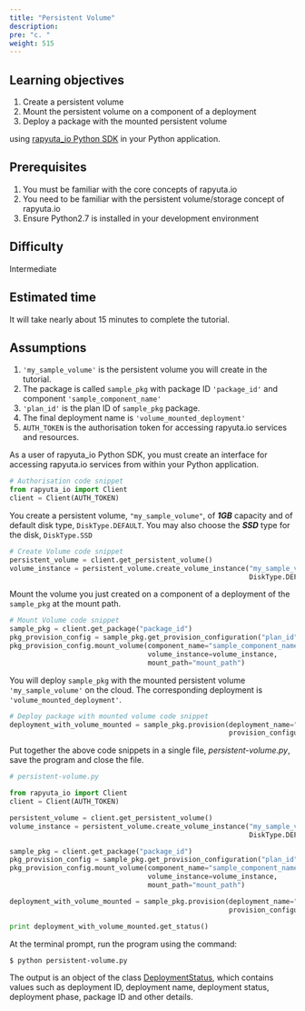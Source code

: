 ```yaml
---
title: "Persistent Volume"
description:
pre: "c. "
weight: 515
---
```

## Learning objectives

1. Create a persistent volume
2. Mount the persistent volume on a component of a deployment
3. Deploy a package with the mounted persistent volume

using [rapyuta_io Python SDK](/python-sdk/introduction) in your Python application.

## Prerequisites

1. You must be familiar with the core concepts of rapyuta.io
2. You need to be familiar with the persistent volume/storage concept of rapyuta.io
3. Ensure Python2.7 is installed in your development environment

## Difficulty
Intermediate

## Estimated time
It will take nearly about 15 minutes to complete the tutorial.

## Assumptions

1. `'my_sample_volume'` is the persistent volume you will create in the tutorial.
2. The package is called `sample_pkg` with package ID `'package_id'` and component
`'sample_component_name'`
3. `'plan_id'` is the plan ID of `sample_pkg` package.
4. The final deployment name is `'volume_mounted_deployment'`
5. `AUTH_TOKEN` is the authorisation token for accessing rapyuta.io services and
resources.

As a user of rapyuta_io Python SDK, you must create an interface for accessing
rapyuta.io services from within your Python application.
```python
# Authorisation code snippet
from rapyuta_io import Client
client = Client(AUTH_TOKEN)
```

You create a persistent volume, `"my_sample_volume"`, of **_1GB_** capacity and of
default disk type, `DiskType.DEFAULT`. You may also choose the **_SSD_** type for the
disk, `DiskType.SSD`
```python
# Create Volume code snippet
persistent_volume = client.get_persistent_volume()
volume_instance = persistent_volume.create_volume_instance("my_sample_volume", 1,
                                                           DiskType.DEFAULT)
```

Mount the volume you just created on a component of a deployment of the `sample_pkg`
at the mount path.

```python
# Mount Volume code snippet
sample_pkg = client.get_package("package_id")
pkg_provision_config = sample_pkg.get_provision_configuration("plan_id")
pkg_provision_config.mount_volume(component_name="sample_component_name",
                                  volume_instance=volume_instance,
                                  mount_path="mount_path")
```

You will deploy `sample_pkg` with the mounted persistent volume `'my_sample_volume'`
on the cloud. The corresponding deployment is `'volume_mounted_deployment'`.
```python
# Deploy package with mounted volume code snippet
deployment_with_volume_mounted = sample_pkg.provision(deployment_name="volume_mounted_deployment",
                                                      provision_configuration=pkg_provision_config)
```

Put together the above code snippets in a single file, _persistent-volume.py_,
save the program and close the file.
```python
# persistent-volume.py

from rapyuta_io import Client
client = Client(AUTH_TOKEN)

persistent_volume = client.get_persistent_volume()
volume_instance = persistent_volume.create_volume_instance("my_sample_volume", 1,
                                                           DiskType.DEFAULT)

sample_pkg = client.get_package("package_id")
pkg_provision_config = sample_pkg.get_provision_configuration("plan_id")
pkg_provision_config.mount_volume(component_name="sample_component_name",
                                  volume_instance=volume_instance,
                                  mount_path="mount_path")

deployment_with_volume_mounted = sample_pkg.provision(deployment_name="volume_mounted_deployment",
                                                      provision_configuration=pkg_provision_config)

print deployment_with_volume_mounted.get_status()
```

At the terminal prompt, run the program using the command:
```bash
$ python persistent-volume.py
```

The output is an object of the class [DeploymentStatus](https://closed-betadocs.ep.rapyuta.io/#rapyuta_io.clients.deployment.DeploymentStatus),
which contains values such as deployment ID, deployment name, deployment status,
deployment phase, package ID and other details.
